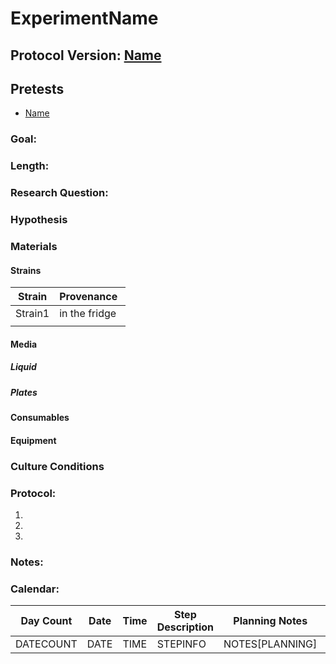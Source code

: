 # ExperimentName
## Protocol Version: [Name](link_to_commit)

## Pretests
- [Name](link_to_protocol)


### Goal:

### Length:

### Research Question: 

### Hypothesis

### Materials

#### Strains


| Strain | Provenance  |
|--------|-------------|
| Strain1       |     in the fridge        |
|        |             |

#### Media

##### Liquid

##### Plates

#### Consumables

#### Equipment

### Culture Conditions

### Protocol:

1.
1.
1.

### Notes:

### Calendar:



| Day Count | Date | Time | Step Description| Planning Notes | Execution Notes|
|-----------|------|------|-----------------|----------------|----------------|
|DATECOUNT|DATE|TIME|STEPINFO|NOTES[PLANNING]|NOTES[EXECUTION]|


